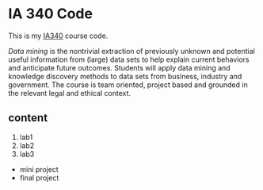 # IA 340 Code

This is my [IA340](https://catalog.jmu.edu/preview_course_nopop.php?catoid=50&coid=258336) course code. 

*Data mining* is the nontrivial extraction of previously unknown and potential useful information from (large) data sets to help explain current behaviors and anticipate future outcomes. Students will apply data mining and knowledge discovery methods to data sets from business, industry and government. The course is team oriented, project based and grounded in the relevant legal and ethical context. 

## content

1. lab1
2. lab2
3. lab3

- mini project
- final project
